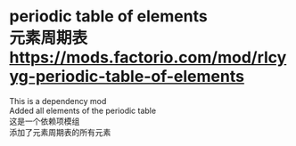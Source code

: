 periodic table of elements  
元素周期表  
https://mods.factorio.com/mod/rlcyyg-periodic-table-of-elements
==================
This is a dependency mod  
Added all elements of the periodic table  
这是一个依赖项模组  
添加了元素周期表的所有元素